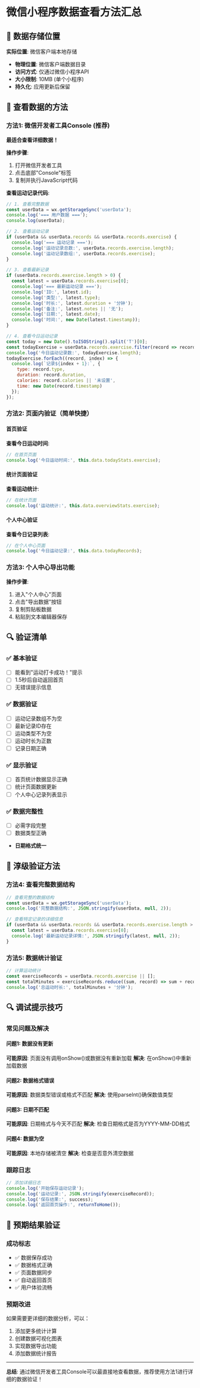 # 微信小程序数据查看方法汇总

## 📱 数据存储位置
**实际位置**: 微信客户端本地存储
- **物理位置**: 微信客户端数据目录
- **访问方式**: 仅通过微信小程序API
- **大小限制**: 10MB (单个小程序)
- **持久化**: 应用更新后保留

## 🔧 查看数据的方法

### 方法1: 微信开发者工具Console (推荐)
**最适合查看详细数据！**

**操作步骤**:
1. 打开微信开发者工具
2. 点击底部"Console"标签
3. 复制并执行JavaScript代码

**查看运动记录代码**:
```javascript
// 1. 查看完整数据
const userData = wx.getStorageSync('userData');
console.log('=== 用户数据 ===');
console.log(userData);

// 2. 查看运动记录
if (userData && userData.records && userData.records.exercise) {
  console.log('=== 运动记录 ===');
  console.log('运动记录总数:', userData.records.exercise.length);
  console.log('运动记录数组:', userData.records.exercise);
}

// 3. 查看最新记录
if (userData.records.exercise.length > 0) {
  const latest = userData.records.exercise[0];
  console.log('=== 最新运动记录 ===');
  console.log('ID:', latest.id);
  console.log('类型:', latest.type);
  console.log('时长:', latest.duration + '分钟');
  console.log('备注:', latest.notes || '无');
  console.log('日期:', latest.date);
  console.log('时间:', new Date(latest.timestamp));
}

// 4. 查看今日运动记录
const today = new Date().toISOString().split('T')[0];
const todayExercise = userData.records.exercise.filter(record => record.date === today);
console.log('今日运动记录数:', todayExercise.length);
todayExercise.forEach((record, index) => {
  console.log(`记录${index + 1}:`, {
    type: record.type,
    duration: record.duration,
    calories: record.calories || '未设置',
    time: new Date(record.timestamp)
  });
});
```

### 方法2: 页面内验证（简单快捷）

#### 首页验证
**查看今日运动时间**:
```javascript
// 在首页页面
console.log('今日运动时间:', this.data.todayStats.exercise);
```

#### 统计页面验证
**查看运动统计**:
```javascript
// 在统计页面
console.log('运动统计:', this.data.overviewStats.exercise);
```

#### 个人中心验证
**查看今日记录列表**:
```javascript
// 在个人中心页面
console.log('今日运动记录:', this.data.todayRecords);
```

### 方法3: 个人中心导出功能
**操作步骤**:
1. 进入"个人中心"页面
2. 点击"导出数据"按钮
3. 复制剪贴板数据
4. 粘贴到文本编辑器保存

## 🔍 验证清单

### ✅ **基本验证**
- [ ] 能看到"运动打卡成功！"提示
- [ ] 1.5秒后自动返回首页
- [ ] 无错误提示信息

### ✅ **数据验证**
- [ ] 运动记录数组不为空
- [ ] 最新记录ID存在
- [ ] 运动类型不为空
- [ ] 运动时长为正数
- [ ] 记录日期正确

### ✅ **显示验证**
- [ ] 首页统计数据显示正确
- [ ] 统计页面数据更新
- [ ] 个人中心记录列表显示

### ✅ **数据完整性**
- [ ] 必需字段完整
- [ ] 数据类型正确
- **日期格式统一**

## 🔧 淳级验证方法

### 方法4: 查看完整数据结构
```javascript
// 查看完整的数据结构
const userData = wx.getStorageSync('userData');
console.log('完整数据结构:', JSON.stringify(userData, null, 2));

// 查看特定记录的详细信息
if (userData && userData.records && userData.records.exercise.length > 0) {
  const latest = userData.records.exercise[0];
  console.log('最新运动记录详情:', JSON.stringify(latest, null, 2));
}
```

### 方法5: 数据统计验证
```javascript
// 计算运动统计
const exerciseRecords = userData.records.exercise || [];
const totalMinutes = exerciseRecords.reduce((sum, record) => sum + record.duration, 0);
console.log('总运动时长:', totalMinutes + '分钟');
```

## 🔍 调试提示技巧

### 常见问题及解决

#### 问题1: 数据没有更新
**可能原因**: 页面没有调用onShow()或数据没有重新加载
**解决**: 在onShow()中重新加载数据

#### 问题2: 数据格式错误
**可能原因**: 数据类型错误或格式不匹配
**解决**: 使用parseInt()确保数值类型

#### 问题3: 日期不匹配
**可能原因**: 日期格式与今天不匹配
**解决**: 检查日期格式是否为YYYY-MM-DD格式

#### 问题4: 数据为空
**可能原因**: 本地存储被清空
**解决**: 检查是否意外清空数据

### 跟踪日志

```javascript
// 添加详细日志
console.log('开始保存运动记录');
console.log('运动记录:', JSON.stringify(exerciseRecord));
console.log('保存结果:', success);
console.log('返回首页操作:', returnToHome());
```

## 📝 预期结果验证

### 成功标志
- ✅ 数据保存成功
- ✅ 数据格式正确
- ✅ 页面数据同步
- ✅ 自动返回首页
- ✅ 用户体验流畅

### 预期改进

如果需要更详细的数据分析，可以：
1. 添加更多统计计算
2. 创建数据可视化图表
3. 实现数据导出功能
4. 添加数据统计报告

---

**总结**: 通过微信开发者工具Console可以最直接地查看数据，推荐使用方法1进行详细的数据验证！